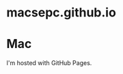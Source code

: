 # macsepc.github.io
<!DOCTYPE html>
<html>
<body>
<h1>Mac</h1>
<p>I'm hosted with GitHub Pages.</p>
</body>
</html>
